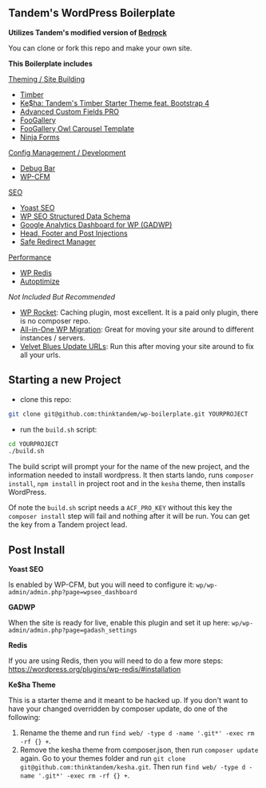 Tandem's WordPress Boilerplate
------------------------------

**Utilizes Tandem's modified version of [Bedrock](https://github.com/thinktandem/bedrock)**

You can clone or fork this repo and make your own site.

**This Boilerplate includes**

<ins>Theming / Site Building</ins>
* [Timber](https://github.com/timber/timber)
* [Ke$ha: Tandem's Timber Starter Theme feat. Bootstrap 4](https://github.com/thinktandem/kesha)
* [Advanced Custom Fields PRO](https://www.advancedcustomfields.com/pro/)
* [FooGallery](https://wordpress.org/plugins/foogallery/)
* [FooGallery Owl Carousel Template](https://wordpress.org/plugins/foogallery-owl-carousel-template/)
* [Ninja Forms](https://wordpress.org/plugins/ninja-forms/)

<ins>Config Management / Development</ins>
* [Debug Bar](https://wordpress.org/plugins/debug-bar/)
* [WP-CFM](https://wordpress.org/plugins/wp-cfm/)

<ins>SEO</ins>
* [Yoast SEO](https://wordpress.org/plugins/wordpress-seo/)
* [WP SEO Structured Data Schema](https://wordpress.org/plugins/wp-seo-structured-data-schema/)
* [Google Analytics Dashboard for WP (GADWP)](https://wordpress.org/plugins/google-analytics-dashboard-for-wp/)
* [Head, Footer and Post Injections](https://wordpress.org/plugins/header-footer/)
* [Safe Redirect Manager](https://wordpress.org/plugins/safe-redirect-manager/)

<ins>Performance</ins>
* [WP Redis](https://wordpress.org/plugins/wp-redis)
* [Autoptimize](https://wordpress.org/plugins/autoptimize/)

_Not Included But Recommended_

* [WP Rocket](https://wp-rocket.me/): Caching plugin, most excellent. It is a paid only plugin, there is no composer repo.
* [All-in-One WP Migration](https://wordpress.org/plugins/all-in-one-wp-migration/): Great for moving your site around to different instances / servers.
* [Velvet Blues Update URLs](https://wordpress.org/plugins/velvet-blues-update-urls/): Run this after moving your site around to fix all your urls.


Starting a new Project
----------------------

* clone this repo:

```bash
git clone git@github.com:thinktandem/wp-boilerplate.git YOURPROJECT
```

* run the `build.sh` script:

```bash
cd YOURPROJECT
./build.sh
```

The build script will prompt your for the name of the new project, and the information needed to install wordpress. It then starts lando, runs `composer install`, `npm install` in project root and in the `kesha` theme, then installs WordPress.

Of note the `build.sh` script needs a `ACF_PRO_KEY` without this key the `composer install` step will fail and nothing after it will be run. You can get the key from a Tandem project lead.

Post Install
------------

**Yoast SEO**

Is enabled by WP-CFM, but you will need to configure it: ```wp/wp-admin/admin.php?page=wpseo_dashboard```

**GADWP**

When the site is ready for live, enable this plugin and set it up here: ```wp/wp-admin/admin.php?page=gadash_settings```

**Redis**

If you are using Redis, then you will need to do a few more steps: https://wordpress.org/plugins/wp-redis/#installation

**Ke$ha Theme**

This is a starter theme and it meant to be hacked up.  If you don't want to have your changed overridden by composer update, do one of the following:

1. Rename the theme and run ```find web/ -type d -name '.git*' -exec rm -rf {} +```.
2. Remove the kesha theme from composer.json, then run ```composer update``` again.  Go to your themes folder and run ```git clone git@github.com:thinktandem/kesha.git```. Then run ```find web/ -type d -name '.git*' -exec rm -rf {} +```.

